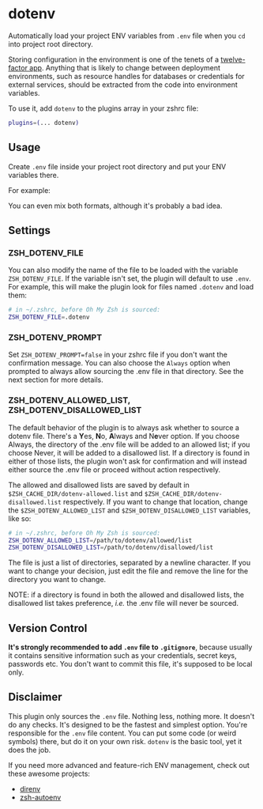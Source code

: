 # dotenv

Automatically load your project ENV variables from `.env` file when you `cd` into project root directory.

Storing configuration in the environment is one of the tenets of a [twelve-factor app](https://www.12factor.net). Anything that is likely to change between deployment environments, such as resource handles for databases or credentials for external services, should be extracted from the code into environment variables.

To use it, add `dotenv` to the plugins array in your zshrc file:

```sh
plugins=(... dotenv)
```

## Usage

Create `.env` file inside your project root directory and put your ENV variables there.

For example:


You can even mix both formats, although it's probably a bad idea.

## Settings

### ZSH_DOTENV_FILE

You can also modify the name of the file to be loaded with the variable `ZSH_DOTENV_FILE`.
If the variable isn't set, the plugin will default to use `.env`.
For example, this will make the plugin look for files named `.dotenv` and load them:

```zsh
# in ~/.zshrc, before Oh My Zsh is sourced:
ZSH_DOTENV_FILE=.dotenv
```

### ZSH_DOTENV_PROMPT

Set `ZSH_DOTENV_PROMPT=false` in your zshrc file if you don't want the confirmation message.
You can also choose the `Always` option when prompted to always allow sourcing the .env file
in that directory. See the next section for more details.

### ZSH_DOTENV_ALLOWED_LIST, ZSH_DOTENV_DISALLOWED_LIST

The default behavior of the plugin is to always ask whether to source a dotenv file. There's
a **Y**es, **N**o, **A**lways and N**e**ver option. If you choose Always, the directory of the .env file
will be added to an allowed list; if you choose Never, it will be added to a disallowed list.
If a directory is found in either of those lists, the plugin won't ask for confirmation and will
instead either source the .env file or proceed without action respectively.

The allowed and disallowed lists are saved by default in `$ZSH_CACHE_DIR/dotenv-allowed.list` and
`$ZSH_CACHE_DIR/dotenv-disallowed.list` respectively. If you want to change that location,
change the `$ZSH_DOTENV_ALLOWED_LIST` and `$ZSH_DOTENV_DISALLOWED_LIST` variables, like so:

```zsh
# in ~/.zshrc, before Oh My Zsh is sourced:
ZSH_DOTENV_ALLOWED_LIST=/path/to/dotenv/allowed/list
ZSH_DOTENV_DISALLOWED_LIST=/path/to/dotenv/disallowed/list
```

The file is just a list of directories, separated by a newline character. If you want
to change your decision, just edit the file and remove the line for the directory you want to
change.

NOTE: if a directory is found in both the allowed and disallowed lists, the disallowed list
takes preference, _i.e._ the .env file will never be sourced.

## Version Control

**It's strongly recommended to add `.env` file to `.gitignore`**, because usually it contains sensitive information such as your credentials, secret keys, passwords etc. You don't want to commit this file, it's supposed to be local only.

## Disclaimer

This plugin only sources the `.env` file. Nothing less, nothing more. It doesn't do any checks. It's designed to be the fastest and simplest option. You're responsible for the `.env` file content. You can put some code (or weird symbols) there, but do it on your own risk. `dotenv` is the basic tool, yet it does the job.

If you need more advanced and feature-rich ENV management, check out these awesome projects:

* [direnv](https://github.com/direnv/direnv)
* [zsh-autoenv](https://github.com/Tarrasch/zsh-autoenv)
